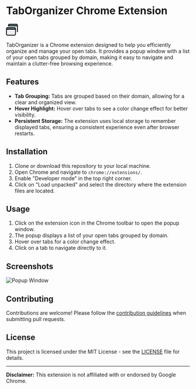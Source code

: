 # TabOrganizer Chrome Extension

![TabOrganizer Logo](icon.png)

TabOrganizer is a Chrome extension designed to help you efficiently organize and manage your open tabs. It provides a popup window with a list of your open tabs grouped by domain, making it easy to navigate and maintain a clutter-free browsing experience.

## Features

- **Tab Grouping:** Tabs are grouped based on their domain, allowing for a clear and organized view.
- **Hover Highlight:** Hover over tabs to see a color change effect for better visibility.
- **Persistent Storage:** The extension uses local storage to remember displayed tabs, ensuring a consistent experience even after browser restarts.

## Installation

1. Clone or download this repository to your local machine.
2. Open Chrome and navigate to `chrome://extensions/`.
3. Enable "Developer mode" in the top right corner.
4. Click on "Load unpacked" and select the directory where the extension files are located.

## Usage

1. Click on the extension icon in the Chrome toolbar to open the popup window.
2. The popup displays a list of your open tabs grouped by domain.
3. Hover over tabs for a color change effect.
4. Click on a tab to navigate directly to it.

## Screenshots

![Popup Window](screenshots/popup.png)

## Contributing

Contributions are welcome! Please follow the [contribution guidelines](CONTRIBUTING.md) when submitting pull requests.

## License

This project is licensed under the MIT License - see the [LICENSE](LICENSE) file for details.

---

**Disclaimer:** This extension is not affiliated with or endorsed by Google Chrome.
